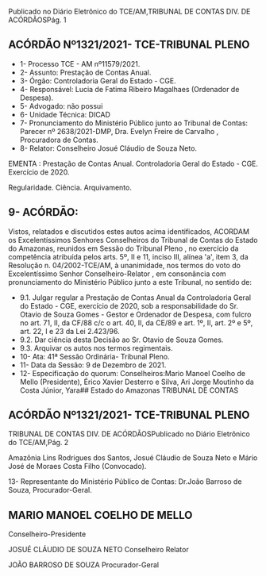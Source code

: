 Publicado  no  Diário  Eletrônico do TCE/AM,TRIBUNAL DE CONTAS DIV. DE ACÓRDÃOSPág. 1

## ACÓRDÃO Nº1321/2021- TCE-TRIBUNAL PLENO

- 1- Processo TCE - AM nº11579/2021.
- 2- Assunto: Prestação de Contas Anual.
- 3- Órgão: Controladoria Geral do Estado - CGE.
- 4- Responsável: Lucia de Fatima Ribeiro Magalhaes (Ordenador de Despesa).
- 5- Advogado: não possui
- 6- Unidade Técnica: DICAD
- 7- Pronunciamento  do  Ministério  Público  junto  ao  Tribunal  de  Contas: Parecer  nº 2638/2021-DMP, Dra. Evelyn Freire de Carvalho , Procuradora de Contas.
- 8- Relator: Conselheiro Josué Cláudio de Souza Neto.

EMENTA : Prestação de Contas Anual. Controladoria Geral do Estado - CGE. Exercício de 2020.

Regularidade. Ciência. Arquivamento.

## 9- ACÓRDÃO:

Vistos, relatados e discutidos estes autos acima identificados, ACORDAM os Excelentíssimos Senhores Conselheiros do Tribunal de Contas do Estado do Amazonas, reunidos em Sessão do Tribunal Pleno , no exercício da competência atribuída pelos arts. 5º, II e 11, inciso III, alínea 'a', item 3, da Resolução n. 04/2002-TCE/AM, à unanimidade, nos termos do voto do Excelentíssimo Senhor Conselheiro-Relator , em consonância com pronunciamento do Ministério Público junto a este Tribunal, no sentido de:

- 9.1. Julgar regular a  Prestação de Contas Anual da Controladoria Geral do Estado - CGE, exercício de 2020, sob a responsabilidade do Sr. Otavio de Souza Gomes - Gestor e Ordenador de Despesa, com fulcro no art. 71, II, da CF/88 c/c o art. 40, II, da CE/89 e art. 1º, II, art. 2º e 5º, art. 22, I e 23 da Lei 2.423/96.
- 9.2. Dar ciência desta Decisão ao Sr. Otavio de Souza Gomes.
- 9.3. Arquivar os autos nos termos regimentais.
- 10-  Ata: 41ª Sessão Ordinária- Tribunal Pleno.
- 11-  Data da Sessão: 9 de Dezembro de 2021.
- 12-  Especificação do quorum: Conselheiros:Mario Manoel Coelho de Mello (Presidente), Érico Xavier Desterro e Silva, Ari Jorge Moutinho da Costa Júnior, Yara## Estado do Amazonas TRIBUNAL DE CONTAS

## ACÓRDÃO Nº1321/2021- TCE-TRIBUNAL PLENO

TRIBUNAL DE CONTAS DIV. DE ACÓRDÃOSPublicado  no  Diário  Eletrônico do TCE/AM,Pág. 2

Amazônia Lins Rodrigues dos Santos, Josué Cláudio de Souza Neto e Mário José de Moraes Costa Filho (Convocado).

13-  Representante  do  Ministério  Público  de  Contas: Dr.João  Barroso  de  Souza, Procurador-Geral.

## MARIO MANOEL COELHO DE MELLO

Conselheiro-Presidente

JOSUÉ CLÁUDIO DE SOUZA NETO Conselheiro Relator

JOÃO BARROSO DE SOUZA Procurador-Geral